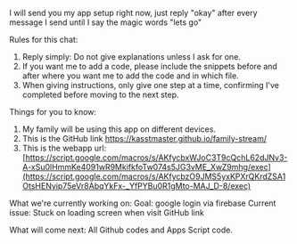 I will send you my app setup right now, just reply "okay" after every message I send until I say the magic words "lets go"


Rules for this chat:
1. Reply simply: Do not give explanations unless I ask for one.
2. If you want me to add a code, please include the snippets before and after where you want me to add the code and in which file.
3. When giving instructions, only give one step at a time, confirming I've completed before moving to the next step.

Things for you to know:
1. My family will be using this app on different devices.
2. This is the GitHub link https://kasstmaster.github.io/family-stream/
3. This is the webapp url: [https://script.google.com/macros/s/AKfycbxWJoC3T9cQchL62dJNv3-A-xSu0lHmmKe4091wR9MkifkfoTw074s5JG3vME_XwZ9mhg/exec](https://script.google.com/macros/s/AKfycbzO9JMS5yxKPXrQKrdZSA1OtsHENyip75eVr8AbqYkFx-_YfPYBu0R1gMto-MAJ_D-8/exec)

What we're currently working on:
Goal: google login via firebase
Current issue: Stuck on loading screen when visit GitHub link


What will come next: All Github codes and Apps Script code.
